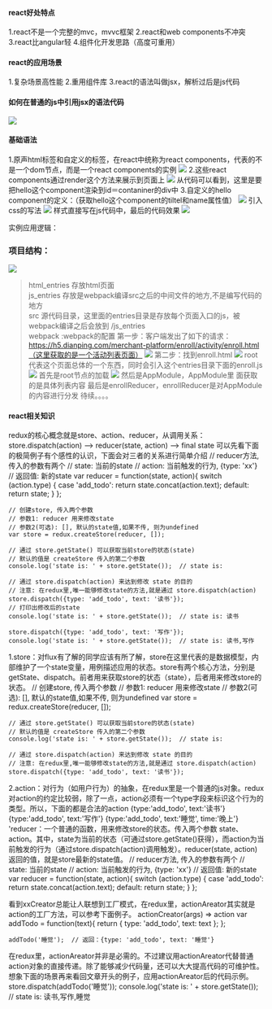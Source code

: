 #### react好处特点
1.react不是一个完整的mvc，mvvc框架
2.react和web components不冲突
3.react比angular轻
4.组件化开发思路（高度可重用）
#### react的应用场景
1.复杂场景高性能
2.重用组件库
3.react的语法叫做jsx，解析过后是js代码
#### 如何在普通的js中引用jsx的语法代码
![](DraggedImage.png)
#### 基础语法
1.原声html标签和自定义的标签，在react中统称为react components，代表的不是一个dom节点，而是一个react components的实例
![](DraggedImage-1.png)
2.这些react components通过render这个方法来展示到页面上
![](DraggedImage-2.png)
从代码可以看到，这里是要把hello这个component渲染到id＝contaniner的div中
3.自定义的hello component的定义：（获取hello这个component的tiltel和name属性值）
![](DraggedImage-3.png)
引入css的写法
![](DraggedImage-4.png)
样式直接写在js代码中，最后的代码效果
![](DraggedImage-5.png)

实例应用逻辑：
### 项目结构：
![](DraggedImage-6.png)

> html_entries 存放html页面  
>  js_entries 存放是webpack编译src之后的中间文件的地方,不是编写代码的地方  
>  src 源代码目录，这里面的entries目录是存放每个页面入口的js，被webpack编译之后会放到 /js_entries  
> webpack :webpack的配置
第一步：客户端发出了如下的请求：https://h5.dianping.com/merchant-platform/enroll/activity/enroll.html（这里获取的是一个活动列表页面）
![](DraggedImage-7.png)
第二步：找到enroll.html
![](DraggedImage-8.png)
root代表这个页面总体的一个东西，同时会引入这个entries目录下面的enroll.js
![](DraggedImage-9.png)
首先是root节点的加载
![](DraggedImage-10.png)
然后是AppModule，AppModule里 面获取的是具体列表内容
最后是enrollReducer，enrollReducer是对AppModule的内容进行分发
待续。。。。



#### react相关知识
redux的核心概念就是store、action、reducer，从调用关系：
store.dispatch(action) --\> reducer(state, action) --\> final state
可以先看下面的极简例子有个感性的认识，下面会对三者的关系进行简单介绍
	// reducer方法, 传入的参数有两个
	// state: 当前的state
	// action: 当前触发的行为, {type: 'xx'}
	// 返回值: 新的state
	var reducer = function(state, action){
		switch (action.type) {
			case 'add_todo':
				return state.concat(action.text);
			default:
				return state;
		}
	};
	
	// 创建store, 传入两个参数
	// 参数1: reducer 用来修改state
	// 参数2(可选): [], 默认的state值,如果不传, 则为undefined
	var store = redux.createStore(reducer, []);
	
	// 通过 store.getState() 可以获取当前store的状态(state)
	// 默认的值是 createStore 传入的第二个参数
	console.log('state is: ' + store.getState());  // state is:
	
	// 通过 store.dispatch(action) 来达到修改 state 的目的
	// 注意: 在redux里,唯一能够修改state的方法,就是通过 store.dispatch(action)
	store.dispatch({type: 'add_todo', text: '读书'});
	// 打印出修改后的state
	console.log('state is: ' + store.getState());  // state is: 读书
	
	store.dispatch({type: 'add_todo', text: '写作'});
	console.log('state is: ' + store.getState());  // state is: 读书,写作
1.store：对flux有了解的同学应该有所了解，store在这里代表的是数据模型，内部维护了一个state变量，用例描述应用的状态。store有两个核心方法，分别是getState、dispatch。前者用来获取store的状态（state），后者用来修改store的状态。
	// 创建store, 传入两个参数
	// 参数1: reducer 用来修改state
	// 参数2(可选): [], 默认的state值,如果不传, 则为undefined
	var store = redux.createStore(reducer, []);
	
	// 通过 store.getState() 可以获取当前store的状态(state)
	// 默认的值是 createStore 传入的第二个参数
	console.log('state is: ' + store.getState());  // state is:
	
	// 通过 store.dispatch(action) 来达到修改 state 的目的
	// 注意: 在redux里,唯一能够修改state的方法,就是通过 store.dispatch(action)
	store.dispatch({type: 'add_todo', text: '读书'});
2.action：对行为（如用户行为）的抽象，在redux里是一个普通的js对象。redux对action的约定比较弱，除了一点，action必须有一个type字段来标识这个行为的类型。所以，下面的都是合法的action
	{type:'add_todo', text:'读书'}
	{type:'add_todo', text:'写作'}
	{type:'add_todo', text:'睡觉', time:'晚上'}
'reducer：一个普通的函数，用来修改store的状态。传入两个参数 state、action。其中，state为当前的状态（可通过store.getState()获得），而action为当前触发的行为（通过store.dispatch(action)调用触发）。reducer(state, action) 返回的值，就是store最新的state值。
	// reducer方法, 传入的参数有两个
	// state: 当前的state
	// action: 当前触发的行为, {type: 'xx'}
	// 返回值: 新的state
	var reducer = function(state, action){
	    switch (action.type) {
	        case 'add_todo':
	            return state.concat(action.text);
	        default:
	            return state;
	    }
	};

看到xxCreator总能让人联想到工厂模式，在redux里，actionAreator其实就是action的工厂方法，可以参考下面例子。
actionCreator(args) =\> action
	var addTodo = function(text){
	    return {
	        type: 'add_todo',
	        text: text
	    };
	};
	
	addTodo('睡觉');  // 返回：{type: 'add_todo', text: '睡觉'}

在redux里，actionAreator并非是必需的。不过建议用actionAreator代替普通action对象的直接传递。除了能够减少代码量，还可以大大提高代码的可维护性。想象下面的场景再来看回文章开头的例子，应用actionAreator后的代码示例。
	store.dispatch(addTodo('睡觉'));
	console.log('state is: ' + store.getState());  // state is: 读书,写作,睡觉
